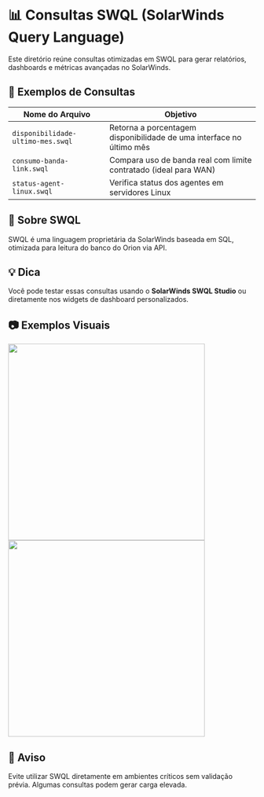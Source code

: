 # 📊 Consultas SWQL (SolarWinds Query Language)

Este diretório reúne consultas otimizadas em SWQL para gerar relatórios, dashboards e métricas avançadas no SolarWinds.

## 📂 Exemplos de Consultas

| Nome do Arquivo | Objetivo |
|-----------------|----------|
| `disponibilidade-ultimo-mes.swql` | Retorna a porcentagem disponibilidade de uma interface no último mês |
| `consumo-banda-link.swql` | Compara uso de banda real com limite contratado (ideal para WAN) |
| `status-agent-linux.swql` | Verifica status dos agentes em servidores Linux |

## 🧠 Sobre SWQL

SWQL é uma linguagem proprietária da SolarWinds baseada em SQL, otimizada para leitura do banco do Orion via API.

## 💡 Dica

Você pode testar essas consultas usando o **SolarWinds SWQL Studio** ou diretamente nos widgets de dashboard personalizados.

## 📷 Exemplos Visuais

<img src="../imagens/dashboard-disponibilidade.png" width="400" />
<img src="../imagens/dashboard-trafego-wan.png" width="400" />

## 🛑 Aviso

Evite utilizar SWQL diretamente em ambientes críticos sem validação prévia. Algumas consultas podem gerar carga elevada.

